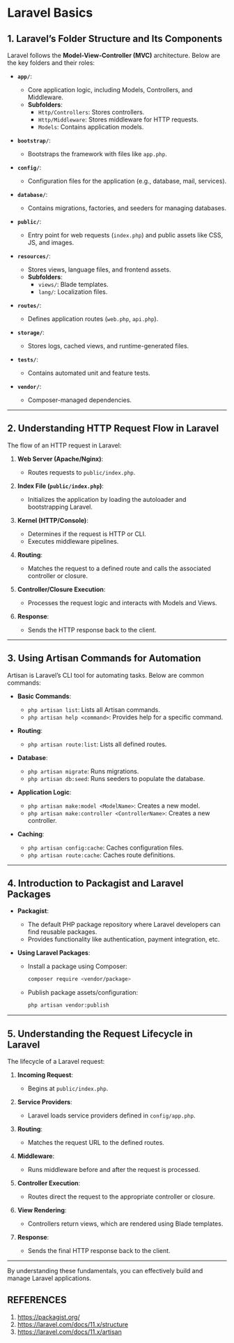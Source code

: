 # Laravel Basics

## 1. Laravel’s Folder Structure and Its Components
Laravel follows the **Model-View-Controller (MVC)** architecture. Below are the key folders and their roles:

- **`app/`**:
  - Core application logic, including Models, Controllers, and Middleware.
  - **Subfolders**:
    - `Http/Controllers`: Stores controllers.
    - `Http/Middleware`: Stores middleware for HTTP requests.
    - `Models`: Contains application models.

- **`bootstrap/`**:
  - Bootstraps the framework with files like `app.php`.

- **`config/`**:
  - Configuration files for the application (e.g., database, mail, services).

- **`database/`**:
  - Contains migrations, factories, and seeders for managing databases.

- **`public/`**:
  - Entry point for web requests (`index.php`) and public assets like CSS, JS, and images.

- **`resources/`**:
  - Stores views, language files, and frontend assets.
  - **Subfolders**:
    - `views/`: Blade templates.
    - `lang/`: Localization files.

- **`routes/`**:
  - Defines application routes (`web.php`, `api.php`).

- **`storage/`**:
  - Stores logs, cached views, and runtime-generated files.

- **`tests/`**:
  - Contains automated unit and feature tests.

- **`vendor/`**:
  - Composer-managed dependencies.

---

## 2. Understanding HTTP Request Flow in Laravel
The flow of an HTTP request in Laravel:

1. **Web Server (Apache/Nginx)**:
   - Routes requests to `public/index.php`.

2. **Index File (`public/index.php`)**:
   - Initializes the application by loading the autoloader and bootstrapping Laravel.

3. **Kernel (HTTP/Console)**:
   - Determines if the request is HTTP or CLI.
   - Executes middleware pipelines.

4. **Routing**:
   - Matches the request to a defined route and calls the associated controller or closure.

5. **Controller/Closure Execution**:
   - Processes the request logic and interacts with Models and Views.

6. **Response**:
   - Sends the HTTP response back to the client.

---

## 3. Using Artisan Commands for Automation
Artisan is Laravel’s CLI tool for automating tasks. Below are common commands:

- **Basic Commands**:
  - `php artisan list`: Lists all Artisan commands.
  - `php artisan help <command>`: Provides help for a specific command.

- **Routing**:
  - `php artisan route:list`: Lists all defined routes.

- **Database**:
  - `php artisan migrate`: Runs migrations.
  - `php artisan db:seed`: Runs seeders to populate the database.

- **Application Logic**:
  - `php artisan make:model <ModelName>`: Creates a new model.
  - `php artisan make:controller <ControllerName>`: Creates a new controller.

- **Caching**:
  - `php artisan config:cache`: Caches configuration files.
  - `php artisan route:cache`: Caches route definitions.

---

## 4. Introduction to Packagist and Laravel Packages
- **Packagist**:
  - The default PHP package repository where Laravel developers can find reusable packages.
  - Provides functionality like authentication, payment integration, etc.

- **Using Laravel Packages**:
  - Install a package using Composer:
    ```bash
    composer require <vendor/package>
    ```
  - Publish package assets/configuration:
    ```bash
    php artisan vendor:publish
    ```

---

## 5. Understanding the Request Lifecycle in Laravel
The lifecycle of a Laravel request:

1. **Incoming Request**:
   - Begins at `public/index.php`.

2. **Service Providers**:
   - Laravel loads service providers defined in `config/app.php`.

3. **Routing**:
   - Matches the request URL to the defined routes.

4. **Middleware**:
   - Runs middleware before and after the request is processed.

5. **Controller Execution**:
   - Routes direct the request to the appropriate controller or closure.

6. **View Rendering**:
   - Controllers return views, which are rendered using Blade templates.

7. **Response**:
   - Sends the final HTTP response back to the client.

---

By understanding these fundamentals, you can effectively build and manage Laravel applications.


## REFERENCES
1. https://packagist.org/
2. https://laravel.com/docs/11.x/structure
3. https://laravel.com/docs/11.x/artisan
